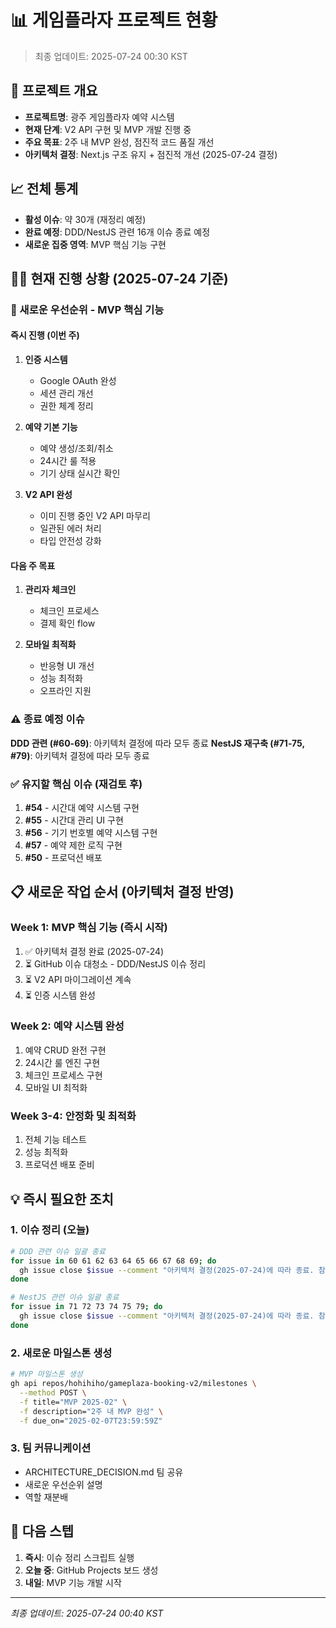# 📊 게임플라자 프로젝트 현황
> 최종 업데이트: 2025-07-24 00:30 KST

## 🎯 프로젝트 개요
- **프로젝트명**: 광주 게임플라자 예약 시스템
- **현재 단계**: V2 API 구현 및 MVP 개발 진행 중
- **주요 목표**: 2주 내 MVP 완성, 점진적 코드 품질 개선
- **아키텍처 결정**: Next.js 구조 유지 + 점진적 개선 (2025-07-24 결정)

## 📈 전체 통계
- **활성 이슈**: 약 30개 (재정리 예정)
- **완료 예정**: DDD/NestJS 관련 16개 이슈 종료 예정
- **새로운 집중 영역**: MVP 핵심 기능 구현

## 🏃‍♂️ 현재 진행 상황 (2025-07-24 기준)

### 🎯 새로운 우선순위 - MVP 핵심 기능

#### 즉시 진행 (이번 주)
1. **인증 시스템** 
   - Google OAuth 완성
   - 세션 관리 개선
   - 권한 체계 정리

2. **예약 기본 기능**
   - 예약 생성/조회/취소
   - 24시간 룰 적용
   - 기기 상태 실시간 확인

3. **V2 API 완성**
   - 이미 진행 중인 V2 API 마무리
   - 일관된 에러 처리
   - 타입 안전성 강화

#### 다음 주 목표
1. **관리자 체크인**
   - 체크인 프로세스
   - 결제 확인 flow

2. **모바일 최적화**
   - 반응형 UI 개선
   - 성능 최적화
   - 오프라인 지원

### ⚠️ 종료 예정 이슈
**DDD 관련 (#60-69)**: 아키텍처 결정에 따라 모두 종료
**NestJS 재구축 (#71-75, #79)**: 아키텍처 결정에 따라 모두 종료

### ✅ 유지할 핵심 이슈 (재검토 후)
1. **#54** - 시간대 예약 시스템 구현
2. **#55** - 시간대 관리 UI 구현
3. **#56** - 기기 번호별 예약 시스템 구현
4. **#57** - 예약 제한 로직 구현
5. **#50** - 프로덕션 배포

## 📋 새로운 작업 순서 (아키텍처 결정 반영)

### Week 1: MVP 핵심 기능 (즉시 시작)
1. ✅ 아키텍처 결정 완료 (2025-07-24)
2. ⏳ GitHub 이슈 대청소 - DDD/NestJS 이슈 정리
3. ⏳ V2 API 마이그레이션 계속
4. ⏳ 인증 시스템 완성

### Week 2: 예약 시스템 완성
1. 예약 CRUD 완전 구현
2. 24시간 룰 엔진 구현
3. 체크인 프로세스 구현
4. 모바일 UI 최적화

### Week 3-4: 안정화 및 최적화
1. 전체 기능 테스트
2. 성능 최적화
3. 프로덕션 배포 준비

## 💡 즉시 필요한 조치

### 1. 이슈 정리 (오늘)
```bash
# DDD 관련 이슈 일괄 종료
for issue in 60 61 62 63 64 65 66 67 68 69; do
  gh issue close $issue --comment "아키텍처 결정(2025-07-24)에 따라 종료. 참고: /docs/ARCHITECTURE_DECISION.md"
done

# NestJS 관련 이슈 일괄 종료
for issue in 71 72 73 74 75 79; do
  gh issue close $issue --comment "아키텍처 결정(2025-07-24)에 따라 종료. 참고: /docs/ARCHITECTURE_DECISION.md"
done
```

### 2. 새로운 마일스톤 생성
```bash
# MVP 마일스톤 생성
gh api repos/hohihiho/gameplaza-booking-v2/milestones \
  --method POST \
  -f title="MVP 2025-02" \
  -f description="2주 내 MVP 완성" \
  -f due_on="2025-02-07T23:59:59Z"
```

### 3. 팀 커뮤니케이션
- ARCHITECTURE_DECISION.md 팀 공유
- 새로운 우선순위 설명
- 역할 재분배

## 🎯 다음 스텝
1. **즉시**: 이슈 정리 스크립트 실행
2. **오늘 중**: GitHub Projects 보드 생성
3. **내일**: MVP 기능 개발 시작

---
*최종 업데이트: 2025-07-24 00:40 KST*